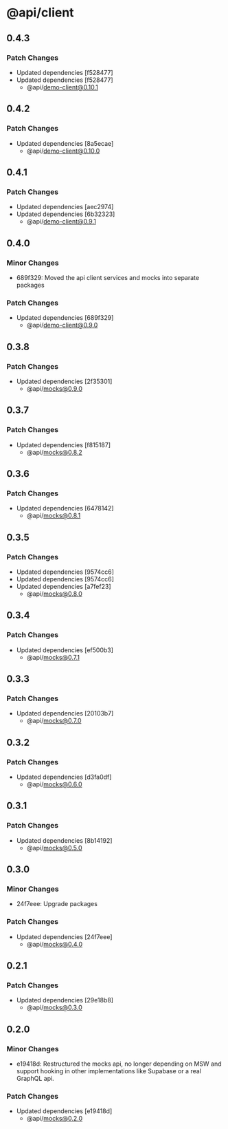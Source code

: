 # @api/client

## 0.4.3

### Patch Changes

- Updated dependencies [f528477]
- Updated dependencies [f528477]
  - @api/demo-client@0.10.1

## 0.4.2

### Patch Changes

- Updated dependencies [8a5ecae]
  - @api/demo-client@0.10.0

## 0.4.1

### Patch Changes

- Updated dependencies [aec2974]
- Updated dependencies [6b32323]
  - @api/demo-client@0.9.1

## 0.4.0

### Minor Changes

- 689f329: Moved the api client services and mocks into separate packages

### Patch Changes

- Updated dependencies [689f329]
  - @api/demo-client@0.9.0

## 0.3.8

### Patch Changes

- Updated dependencies [2f35301]
  - @api/mocks@0.9.0

## 0.3.7

### Patch Changes

- Updated dependencies [f815187]
  - @api/mocks@0.8.2

## 0.3.6

### Patch Changes

- Updated dependencies [6478142]
  - @api/mocks@0.8.1

## 0.3.5

### Patch Changes

- Updated dependencies [9574cc6]
- Updated dependencies [9574cc6]
- Updated dependencies [a7fef23]
  - @api/mocks@0.8.0

## 0.3.4

### Patch Changes

- Updated dependencies [ef500b3]
  - @api/mocks@0.7.1

## 0.3.3

### Patch Changes

- Updated dependencies [20103b7]
  - @api/mocks@0.7.0

## 0.3.2

### Patch Changes

- Updated dependencies [d3fa0df]
  - @api/mocks@0.6.0

## 0.3.1

### Patch Changes

- Updated dependencies [8b14192]
  - @api/mocks@0.5.0

## 0.3.0

### Minor Changes

- 24f7eee: Upgrade packages

### Patch Changes

- Updated dependencies [24f7eee]
  - @api/mocks@0.4.0

## 0.2.1

### Patch Changes

- Updated dependencies [29e18b8]
  - @api/mocks@0.3.0

## 0.2.0

### Minor Changes

- e19418d: Restructured the mocks api, no longer depending on MSW and support hooking in other implementations like Supabase or a real GraphQL api.

### Patch Changes

- Updated dependencies [e19418d]
  - @api/mocks@0.2.0
